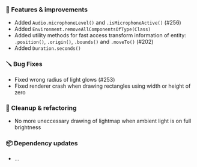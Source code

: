 ### 🚀 Features & improvements

- Added `Audio.microphoneLevel()` and `.isMicrophoneActive()` (#256)
- Added `Environment.removeAllComponentsOfType(Class)`
- Added utility methods for fast access transform information of entity: `.position()`, `.origin()`, `.bounds()` and `.moveTo()` (#202)
- Added `Duration.seconds()`

### 🪛 Bug Fixes

- Fixed wrong radius of light glows (#253)
- Fixed renderer crash when drawing rectangles using width or height of zero

### 🧽 Cleanup & refactoring

- No more uneccessary drawing of lightmap when ambient light is on full brightness

### 📦 Dependency updates

- ...